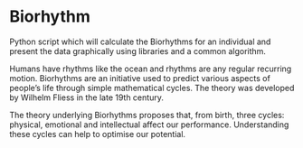 # Biorhythm

Python script which will calculate the Biorhythms for an individual and present the data graphically using libraries and a common algorithm.

Humans have rhythms like the ocean and rhythms are any regular recurring motion. Biorhythms are an initiative used to predict various aspects of people’s life through simple mathematical cycles. The theory was developed by Wilhelm Fliess in the late 19th century.

The theory underlying Biorhythms proposes that, from birth, three cycles: physical, emotional and intellectual affect our performance. Understanding these cycles can help to optimise our potential.

